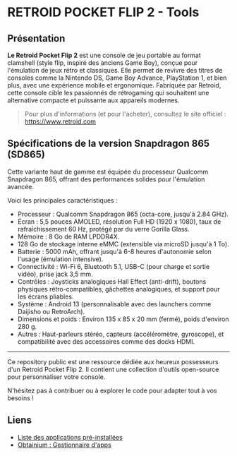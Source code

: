 # RETROID POCKET FLIP 2 - Tools

## Présentation

__Le Retroid Pocket Flip 2__ est une console de jeu portable au format clamshell (style flip, inspiré des anciens Game Boy), conçue pour l'émulation de jeux rétro et classiques. Elle permet de revivre des titres de consoles comme la Nintendo DS, Game Boy Advance, PlayStation 1, et bien plus, avec une expérience mobile et ergonomique. Fabriquée par Retroid, cette console cible les passionnés de rétrogaming qui souhaitent une alternative compacte et puissante aux appareils modernes.

> Pour plus d'informations (et pour l'acheter), consultez le site officiel : https://www.retroid.com

## Spécifications de la version Snapdragon 865 (SD865)
Cette variante haut de gamme est équipée du processeur Qualcomm Snapdragon 865, offrant des performances solides pour l'émulation avancée. 

Voici les principales caractéristiques :

* Processeur : Qualcomm Snapdragon 865 (octa-core, jusqu'à 2.84 GHz).
* Écran : 5,5 pouces AMOLED, résolution Full HD (1920 x 1080), taux de rafraîchissement 60 Hz, protégé par du verre Gorilla Glass.
* Mémoire : 8 Go de RAM LPDDR4X.
* 128 Go de stockage interne eMMC (extensible via microSD jusqu'à 1 To).
* Batterie : 5000 mAh, offrant jusqu'à 6-8 heures d'autonomie selon l'usage (émulation intensive).
* Connectivité : Wi-Fi 6, Bluetooth 5.1, USB-C (pour charge et sortie vidéo), prise jack 3,5 mm.
* Contrôles : Joysticks analogiques Hall Effect (anti-drift), boutons physiques rétro-compatibles, gâchettes analogiques, et support pour les écrans pliables.
* Système : Android 13 (personnalisable avec des launchers comme Daijisho ou RetroArch).
* Dimensions et poids : Environ 135 x 85 x 20 mm (fermé), poids d'environ 280 g.
* Autres : Haut-parleurs stéréo, capteurs (accéléromètre, gyroscope), et compatibilité avec des accessoires comme des docks HDMI.
___
Ce repository public est une ressource dédiée aux heureux possesseurs d'un Retroid Pocket Flip 2. Il contient une collection d'outils open-source pour personnaliser votre console. 

N'hésitez pas à contribuer ou à explorer le code pour adapter tout à vos besoins !

## Liens

* [Liste des applications pré-installées](./PreInstalled_Apps.md)
* [Obtainium : Gestionnaire d'apps](./Obtainium.md)